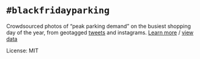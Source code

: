 `#blackfridayparking`
====================

Crowdsourced photos of “peak parking demand” on the busiest shopping day of the year, from geotagged [tweets](https://twitter.com/search?q=%23blackfridayparking) and instagrams. [Learn more](http://www.strongtowns.org/journal/2014/11/24/black-friday-parking-2014-event) / [view data](https://lou.cartodb.com/tables/blackfridayparking/public)

License: MIT
